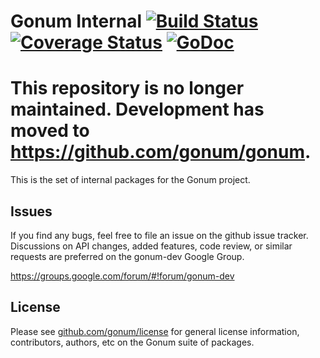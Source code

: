 # Gonum Internal [![Build Status](https://travis-ci.org/gonum/internal.svg?branch=master)](https://travis-ci.org/gonum/internal) [![Coverage Status](https://coveralls.io/repos/gonum/internal/badge.svg?branch=master&service=github)](https://coveralls.io/github/gonum/internal?branch=master) [![GoDoc](https://godoc.org/github.com/gonum/internal?status.svg)](https://godoc.org/github.com/gonum/internal)

# This repository is no longer maintained. Development has moved to https://github.com/gonum/gonum.

This is the set of internal packages for the Gonum project.

## Issues

If you find any bugs, feel free to file an issue on the github issue tracker. Discussions on API changes, added features, code review, or similar requests are preferred on the gonum-dev Google Group.

https://groups.google.com/forum/#!forum/gonum-dev

## License

Please see [github.com/gonum/license](https://github.com/gonum/license) for general license information, contributors, authors, etc on the Gonum suite of packages.
